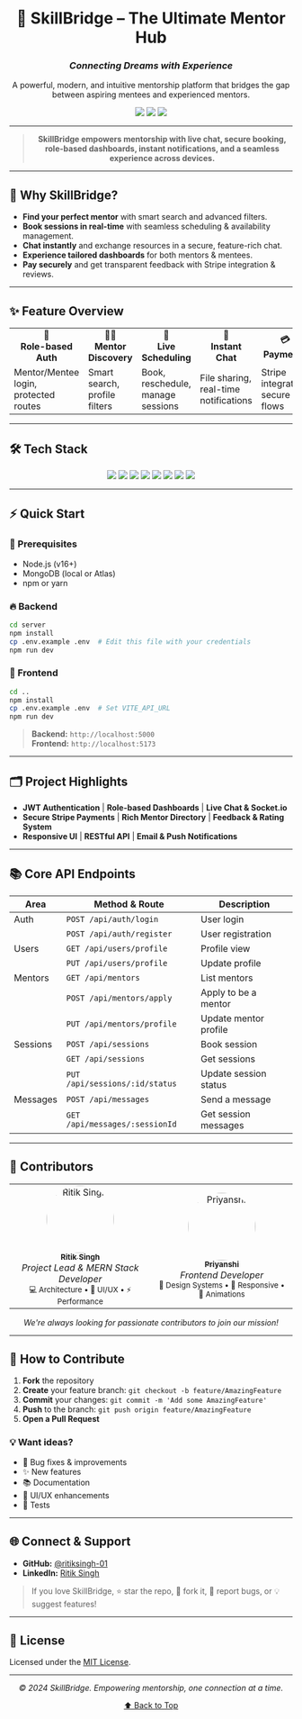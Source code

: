 <div align="center">

# 🌉 **SkillBridge – The Ultimate Mentor Hub**

### *Connecting Dreams with Experience*

A powerful, modern, and intuitive mentorship platform that bridges the gap between aspiring mentees and experienced mentors.

</div>

<p align="center">
  <img src="https://img.shields.io/github/license/ritiksingh-01/SkillBridge?style=flat-square" />
  <img src="https://img.shields.io/badge/PRs-welcome-brightgreen?style=flat-square" />
  <img src="https://img.shields.io/badge/Made%20with-❤️-red?style=flat-square" />
</p>

---

<div align="center">

> **SkillBridge empowers mentorship with live chat, secure booking, role-based dashboards, instant notifications, and a seamless experience across devices.**

</div>

---

## 🚀 **Why SkillBridge?**

- **Find your perfect mentor** with smart search and advanced filters.
- **Book sessions in real-time** with seamless scheduling & availability management.
- **Chat instantly** and exchange resources in a secure, feature-rich chat.
- **Experience tailored dashboards** for both mentors & mentees.
- **Pay securely** and get transparent feedback with Stripe integration & reviews.

---

## ✨ **Feature Overview**

<div align="center">

<table>
  <tr>
    <td align="center"><b>🔐<br>Role-based Auth</b></td>
    <td align="center"><b>🧑‍🏫<br>Mentor Discovery</b></td>
    <td align="center"><b>📅<br>Live Scheduling</b></td>
    <td align="center"><b>💬<br>Instant Chat</b></td>
    <td align="center"><b>💳<br>Payments</b></td>
    <td align="center"><b>🌟<br>Ratings</b></td>
  </tr>
  <tr>
    <td>Mentor/Mentee login, protected routes</td>
    <td>Smart search, profile filters</td>
    <td>Book, reschedule, manage sessions</td>
    <td>File sharing, real-time notifications</td>
    <td>Stripe integration, secure flows</td>
    <td>Transparent feedback & reviews</td>
  </tr>
</table>

</div>

---

## 🛠️ **Tech Stack**

<div align="center">
  <img src="https://img.shields.io/badge/React-20232A?logo=react&logoColor=61DAFB" />
  <img src="https://img.shields.io/badge/Tailwind_CSS-38B2AC?logo=tailwind-css&logoColor=white" />
  <img src="https://img.shields.io/badge/Node.js-339933?logo=nodedotjs&logoColor=white" />
  <img src="https://img.shields.io/badge/Express.js-000000?logo=express&logoColor=white" />
  <img src="https://img.shields.io/badge/MongoDB-4EA94B?logo=mongodb&logoColor=white" />
  <img src="https://img.shields.io/badge/Socket.io-010101?logo=socket.io" />
  <img src="https://img.shields.io/badge/Stripe-635bff?logo=stripe&logoColor=white" />
  <img src="https://img.shields.io/badge/JWT-black?logo=JSON%20web%20tokens" />
</div>

---

## ⚡ **Quick Start**

### 🔧 Prerequisites

- Node.js (v16+)
- MongoDB (local or Atlas)
- npm or yarn

### 🔥 Backend

```bash
cd server
npm install
cp .env.example .env  # Edit this file with your credentials
npm run dev
```

### 🎨 Frontend

```bash
cd ..
npm install
cp .env.example .env  # Set VITE_API_URL
npm run dev
```

> **Backend:** `http://localhost:5000`  
> **Frontend:** `http://localhost:5173`

---

## 🗂️ **Project Highlights**

- **JWT Authentication** | **Role-based Dashboards** | **Live Chat & Socket.io**
- **Secure Stripe Payments** | **Rich Mentor Directory** | **Feedback & Rating System**
- **Responsive UI** | **RESTful API** | **Email & Push Notifications**

---

## 📚 **Core API Endpoints**

| Area            | Method & Route                      | Description                  |
|-----------------|-------------------------------------|------------------------------|
| Auth            | `POST /api/auth/login`              | User login                   |
|                 | `POST /api/auth/register`           | User registration            |
| Users           | `GET /api/users/profile`            | Profile view                 |
|                 | `PUT /api/users/profile`            | Update profile               |
| Mentors         | `GET /api/mentors`                  | List mentors                 |
|                 | `POST /api/mentors/apply`           | Apply to be a mentor         |
|                 | `PUT /api/mentors/profile`          | Update mentor profile        |
| Sessions        | `POST /api/sessions`                | Book session                 |
|                 | `GET /api/sessions`                 | Get sessions                 |
|                 | `PUT /api/sessions/:id/status`      | Update session status        |
| Messages        | `POST /api/messages`                | Send a message               |
|                 | `GET /api/messages/:sessionId`      | Get session messages         |

---

## 👥 **Contributors**

<div align="center">

<table>
  <tr>
    <td align="center" width="50%">
      <a href="https://github.com/ritiksingh-01">
        <img src="https://github.com/ritiksingh-01.png" width="120px;" alt="Ritik Singh" style="border-radius: 50%;"/>
        <br />
        <sub><b>Ritik Singh</b></sub>
      </a>
      <br />
      <em>Project Lead & MERN Stack Developer</em>
      <br />
      <small>💻 Architecture • 🎨 UI/UX • ⚡ Performance</small>
    </td>
    <td align="center" width="50%">
      <a href="https://github.com/priyanshibhargava-12">
        <img src="https://github.com/priyanshibhargava-12.png" width="120px;" alt="Priyanshi" style="border-radius: 50%;"/>
        <br />
        <sub><b>Priyanshi</b></sub>
      </a>
      <br />
      <em>Frontend Developer</em>
      <br />
      <small>🎨 Design Systems • 📱 Responsive • 💫 Animations</small>
    </td>
  </tr>
</table>

*We're always looking for passionate contributors to join our mission!*

</div>

---

## 🤝 **How to Contribute**

1. **Fork** the repository  
2. **Create** your feature branch: `git checkout -b feature/AmazingFeature`  
3. **Commit** your changes: `git commit -m 'Add some AmazingFeature'`  
4. **Push** to the branch: `git push origin feature/AmazingFeature`  
5. **Open a Pull Request**  

### 💡 Want ideas?
- 🐛 Bug fixes & improvements
- ✨ New features
- 📚 Documentation
- 🎨 UI/UX enhancements
- 🧪 Tests

---

## 🌐 **Connect & Support**

- **GitHub:** [@ritiksingh-01](https://github.com/ritiksingh-01)
- **LinkedIn:** [Ritik Singh](https://linkedin.com/in/ritik-singh)

> If you love SkillBridge, ⭐ star the repo, 🍴 fork it, 🐛 report bugs, or 💡 suggest features!

---

## 📄 **License**

Licensed under the [MIT License](LICENSE).

<div align="center">

---

*© 2024 SkillBridge. Empowering mentorship, one connection at a time.*

[⬆️ Back to Top](#-skillbridge--the-ultimate-mentor-hub)

</div>
